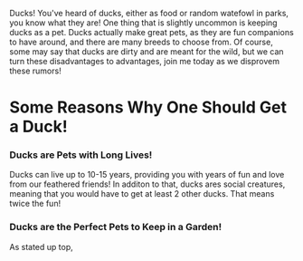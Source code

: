 
<head>
  <title> Ducks </title>
  <p> Ducks! You've heard of ducks, either as food or random watefowl in parks, you know what they are! One thing that is slightly uncommon is keeping ducks as a pet. Ducks actually make great pets, as they are fun companions to have around, and there are many breeds to choose from. Of course, some may say that ducks are dirty and are meant for the wild, but we can turn these disadvantages to advantages, join me today as we disprovem these rumors! </p>
</head>
<body>
<h1><strong>Some Reasons Why One Should Get a Duck!</strong></h1>
  <h3> Ducks are Pets with Long Lives! </h3>
  <p> Ducks can live up to 10-15 years, providing you with years of fun and love from our feathered friends! In additon to that, ducks ares social creatures, meaning that you would have to get at least 2 other ducks. That means twice the fun!</p>
  <h3> <strong>Ducks are the Perfect Pets to Keep in a Garden!</strong></h3>
  <p> As stated up top, </p>
</body>
